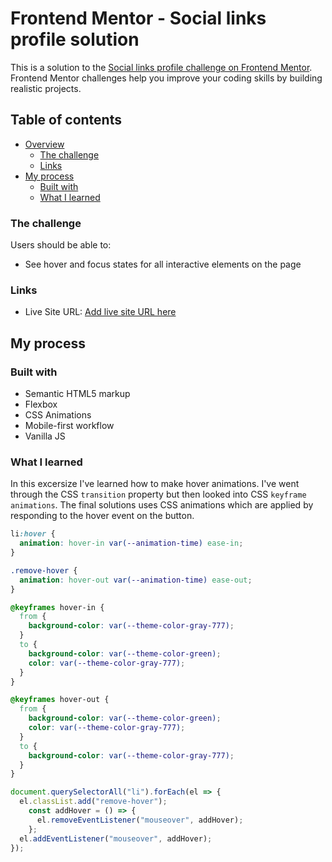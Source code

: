 # Frontend Mentor - Social links profile solution

This is a solution to the [Social links profile challenge on Frontend Mentor](https://www.frontendmentor.io/challenges/social-links-profile-UG32l9m6dQ). Frontend Mentor challenges help you improve your coding skills by building realistic projects. 

## Table of contents

- [Overview](#overview)
  - [The challenge](#the-challenge)
  - [Links](#links)
- [My process](#my-process)
  - [Built with](#built-with)
  - [What I learned](#what-i-learned)

### The challenge

Users should be able to:

- See hover and focus states for all interactive elements on the page

### Links

- Live Site URL: [Add live site URL here](https://jitzerttok51.github.io/social-links-profile/)

## My process

### Built with

- Semantic HTML5 markup
- Flexbox
- CSS Animations
- Mobile-first workflow
- Vanilla JS

### What I learned

In this excersize I've learned how to make hover animations. I've went through the CSS `transition` property but then looked into CSS `keyframe animations`. The final solutions uses CSS animations which are applied by responding to the hover event on the button.

```css
li:hover {
  animation: hover-in var(--animation-time) ease-in;
}

.remove-hover {
  animation: hover-out var(--animation-time) ease-out;
}

@keyframes hover-in {
  from {
    background-color: var(--theme-color-gray-777);
  }
  to {
    background-color: var(--theme-color-green);
    color: var(--theme-color-gray-777);
  }
}

@keyframes hover-out {
  from {
    background-color: var(--theme-color-green);
    color: var(--theme-color-gray-777);
  }
  to {
    background-color: var(--theme-color-gray-777);
  }
}
```
```js
document.querySelectorAll("li").forEach(el => {
  el.classList.add("remove-hover");
    const addHover = () => {
      el.removeEventListener("mouseover", addHover);
    };
  el.addEventListener("mouseover", addHover);
});
```
